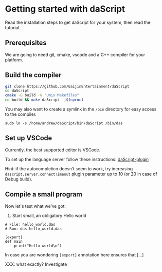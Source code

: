 # Getting started with daScript

Read the installation steps to get daScript for your system, then read the
tutorial.

## Prerequisites

We are going to need git, cmake, vscode and a C++ compiler for your platform.

## Build the compiler

```sh
git clone https://github.com/GaijinEntertainment/daScript
cd daScript
cmake -B build -G "Unix Makefiles"
cd build && make daScript -j$(nproc)
```

You may also want to create a symlink in the `/bin` directory for easy access
to the compiler.

```
sudo ln -s /home/andrew/daScript/bin/daScript /bin/das
```

## Set up VSCode

Currently, the best supported editor is VSCode.

To set up the language server follow these instructions: [daScript-plugin](https://github.com/profelis/daScript-plugin#installation)

Hint: if the autocompletion doesn't seem to work, try increasing
`dascript.server.connectTimeout` plugin parameter up to 10 (or 20 in case of
Debug build).

## Compile a small program

Now let's test what we've got:

1. Start small, an obligatory Hello world

```
# File: hello_world.das
# Run: das hello_world.das

[export]
def main
    print("Hello world\n")
```

In case you are wondering `[export]` annotation here ensures that [...] 

XXX: what exactly? Investigate

